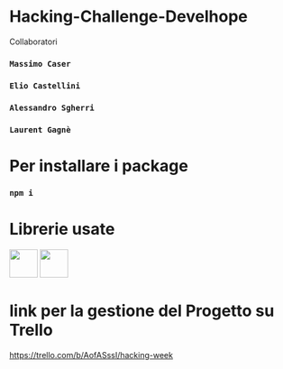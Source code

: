 # Hacking-Challenge-Develhope

Collaboratori

### `Massimo Caser`
### `Elio Castellini`
### `Alessandro Sgherri`
### `Laurent Gagnè`

# Per installare i package
### `npm i`

# Librerie usate

[<img src="https://avatars.githubusercontent.com/u/10342521?s=280&v=4" width=50>](https://react-chartjs-2.js.org)
[<img src="https://avatars.githubusercontent.com/u/13825204?s=200&v=4" width=50>](https://fullcalendar.io/docs)

# link per la gestione del Progetto su Trello
https://trello.com/b/AofASssI/hacking-week
